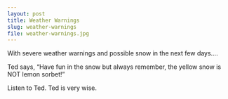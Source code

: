 ```yaml
---
layout: post
title: Weather Warnings
slug: weather-warnings
file: weather-warnings.jpg
---
```


<p>With severe weather warnings and possible snow in the next few days….</p>

<p>Ted says, “Have fun in the snow but always remember, the yellow snow is NOT lemon sorbet!”</p>

<p>Listen to Ted. 
Ted is very wise.</p>